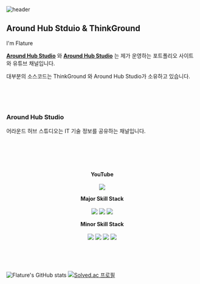 ![header](https://capsule-render.vercel.app/api?type=waving&color=auto)


## Around Hub Stduio & ThinkGround

<p>I'm Flature</p>
<p><a href="https://www.youtube.com/channel/UCO7p2fGIfwVbvk_d6sdfnDw"><strong>Around Hub Studio</strong></a> 와 <a href="https://thinkground.studio"><strong>Around Hub Studio</strong></a> 는 제가 운영하는 포트폴리오 사이트와 유튜브 채널입니다.</p>
<p>대부분의 소스코드는 ThinkGround 와 Around Hub Studio가 소유하고 있습니다.</p>

<br><br><br>

### Around Hub Studio

<p>어라운드 허브 스튜디오는 IT 기술 정보를 공유하는 채널입니다.</p>



<br><br><br><br>

<p align="center">
  <strong>YouTube</strong> <br><br>
  <a href="https://www.youtube.com/channel/UCO7p2fGIfwVbvk_d6sdfnDw"><img src="https://img.shields.io/youtube/channel/views/UCO7p2fGIfwVbvk_d6sdfnDw?style=flat-square"/></a>
</p>

<p align="center">
  <strong>Major Skill Stack</strong> <br><br>
  <img src="https://img.shields.io/badge/Java-orange?style=flat&logo=Java&logoColor=007396"/>
  <img src="https://img.shields.io/badge/Spring Boot-yellowgreen?style=flat&logo=SpringBoot&logoColor=6DB33F"/>
  <img src="https://img.shields.io/badge/Android-green?style=flat&logo=Android&logoColor=3DDC84"/>
</p>

<p align="center">
  <strong>Minor Skill Stack</strong> <br><br>
  <img src="https://img.shields.io/badge/Python-informational?style=flat&logo=python&logoColor=3776AB"/>
  <img src="https://img.shields.io/badge/HTML-orange?style=flat&logo=html5&logoColor=E34F26"/>
  <img src="https://img.shields.io/badge/CSS-blue?style=flat&logo=css3&logoColor=1572B6"/>
  <img src="https://img.shields.io/badge/JavaScript-yellow?style=flat&logo=JavaScript&logoColor=F7DF1E"/>
</p>

<br><br><br>

![Flature's GitHub stats](https://github-readme-stats.vercel.app/api?username=flature&show_icons=true&theme=radical)
[![Solved.ac 프로필](http://mazassumnida.wtf/api/pastel/generate_badge?boj={flature})](https://solved.ac/{flature})


